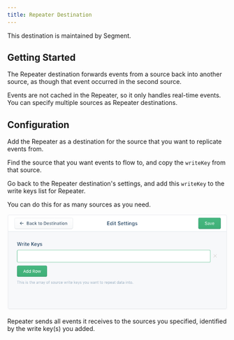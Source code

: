 ```yaml
---
title: Repeater Destination
---
```


This destination is maintained by Segment.

## Getting Started

The Repeater destination forwards events from a source back into another source, as though that event occurred in the second source.

Events are not cached in the Repeater, so it only handles real-time events. You can specify multiple sources as Repeater destinations.

## Configuration

Add the Repeater as a destination for the source that you want to replicate events from.

Find the source that you want events to flow to, and copy the `writeKey` from that source.

Go back to the Repeater destination's settings, and add this `writeKey` to the write keys list for Repeater.

You can do this for as many sources as you need.

![](images/write-key-settings.png)

Repeater sends all events it receives to the sources you specified, identified by the write key(s) you added.
